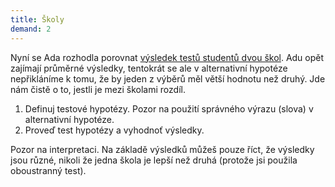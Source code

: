 ```yaml
---
title: Školy
demand: 2
---
```


Nyní se Ada rozhodla porovnat [výsledek testů studentů dvou škol](assets/skoly.csv). Adu opět zajímají průměrné výsledky, tentokrát se ale v alternativní hypotéze nepřikláníme k tomu, že by jeden z výběrů měl větší hodnotu než druhý. Jde nám čistě o to, jestli je mezi školami rozdíl.

1. Definuj testové hypotézy. Pozor na použití správného výrazu (slova) v alternativní hypotéze.
1. Proveď test hypotézy a vyhodnoť výsledky.

Pozor na interpretaci. Na základě výsledků můžeš pouze říct, že výsledky jsou různé, nikoli že jedna škola je lepší než druhá (protože jsi použila oboustranný test).
